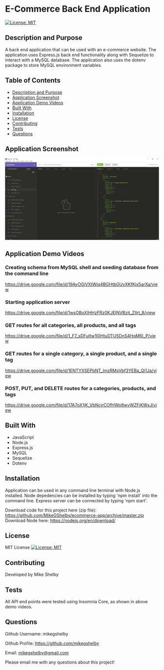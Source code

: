 # E-Commerce Back End Application
[![License: MIT](https://img.shields.io/badge/License-MIT-yellow.svg)](https://opensource.org/licenses/MIT)

## Description and Purpose
A back end application that can be used with an e-commerce website. The application uses Express.js back end functionality along with Sequelize to interact with a MySQL database. The application also uses the dotenv package to store MySQL environment variables.

## Table of Contents
  - [Description and Purpose](#description-and-purpose)
  - [Application Screenshot](#application-screenshot)
  - [Application Demo Videos](#application-demo-videos)
  - [Built With](#built-with)
  - [Installation](#installation)
  - [License](#license)
  - [Contributing](#contributing)
  - [Tests](#tests)
  - [Questions](#questions)

## Application Screenshot
![E-Commerce Screenshot](./public/assets/images/e-commerce-screenshot.jpg "Application Screenshot")

## Application Demo Videos
### Creating schema from MySQL shell and seeding database from the command line
https://drive.google.com/file/d/19AyOGiVXtWiq4BGHtbGUyXKfKjx5arXa/view
### Starting application server
https://drive.google.com/file/d/1wsOBoXIHHzFRz0KJEINVBzit_ZIlrt_8/view

### GET routes for all categories, all products, and all tags
https://drive.google.com/file/d/1_F7_sDFuItw1I0HtuDTU5DnS4HqM6I_P/view

### GET routes for a single category, a single product, and a single tag
https://drive.google.com/file/d/1ENTYXSEPbNT_lmzRMsVbf3YEBa_Qi1Ja/view

### POST, PUT, and DELETE routes for a categories, products, and tags
https://drive.google.com/file/d/17A7oX1jK_VbNcjrCOfHWo8wvWZFiKWxJ/view

## Built With
* JavaScript
* Node.js
* Express.js
* MySQL
* Sequelize
* Dotenv

## Installation
Application can be used in any command line terminal with Node.js installed. Node depedencies can be installed by typing 'npm install' into the command line. Express server can be connected by typing 'npm start'.

Download code for this project here (zip file): https://github.com/MikeGShelby/ecommerce-app/archive/master.zip
Download Node here: https://nodejs.org/en/download/

## License
MIT License
[![License: MIT](https://img.shields.io/badge/License-MIT-yellow.svg)](https://opensource.org/licenses/MIT)

## Contributing
Developed by Mike Shelby

## Tests
All API end points were tested using Insomnia Core, as shown in above demo videos.

## Questions
Github Username: mikegshelby

Github Profile: https://github.com/mikegshelby

Email: mikegshelby@gmail.com

Please email me with any questions about this project!
